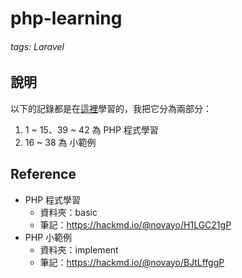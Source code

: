 # php-learning

###### tags: Laravel

## 說明
以下的記錄都是在[這裡](https://www.youtube.com/playlist?list=PL4cUxeGkcC9gksOX3Kd9KPo-O68ncT05o)學習的，我把它分為兩部分：

1. 1 ~ 15、39 ~ 42 為 PHP 程式學習
2. 16 ~ 38 為 小範例

## Reference
* PHP 程式學習
	* 資料夾：basic
	* 筆記：https://hackmd.io/@novayo/H1LGC21gP
* PHP 小範例
	* 資料夾：implement
	* 筆記：https://hackmd.io/@novayo/BJtLffggP